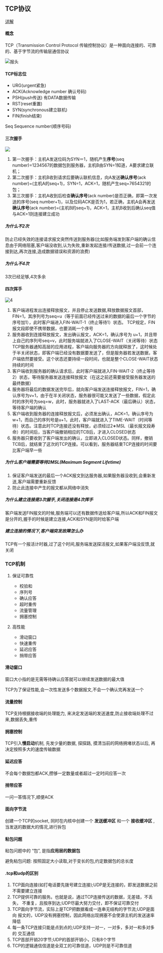 ## TCP协议

[详解](https://blog.csdn.net/sinat_36629696/article/details/80740678)

#### 概念

TCP（Transmission Control Protocol 传输控制协议）是一种面向连接的、可靠的、基于字节流的传输层通信协议

![报头](https://timgsa.baidu.com/timg?image&quality=80&size=b9999_10000&sec=1550831289051&di=49988fcf8c9c2d8a671bcdddf45b6fc1&imgtype=0&src=http%3A%2F%2Fs7.sinaimg.cn%2Fmw690%2F002VjLvpzy74IaeCAPs76)

#### TCP标志位

- URG(urgent紧急)
- ACK(Acknowledge number 确认号码) 
- PSH(push传送) 有DATA数据传输
- RST(reset重置) 
- SYN(synchronous建立联机) 
- FIN(finish结束) 

 Seq Sequence number(顺序号码) 


#### 三次握手

![](https://timgsa.baidu.com/timg?image&quality=80&size=b9999_10000&sec=1550206704112&di=e42bb22420af3be5ad47c29bcce8eb58&imgtype=0&src=http%3A%2F%2Fs1.51cto.com%2Fwyfs02%2FM00%2F81%2F92%2FwKiom1dF0GawT2NFAAAr9T4KX6s438.jpg-s_1494453554.jpg)

1. 第一次握手：主机A发送位码为SYN＝1，随机产生**序号**(seq number)=1234567的数据包到服务器，主机B由SYN=1知道，A要求建立联机；
2. 第二次握手：主机B收到请求后要确认联机信息，向A发送**确认序号**(ack number)=(主机A的seq+1)，SYN=1，ACK=1，随机产生seq=7654321的包；
3. 第三次握手：主机A收到后检查**确认序号**(ack number)是否正确，即第一次发送的序号(seq number+1)，以及位码ACK是否为1，若正确，主机A会再发送**确认序号**(ack number)=(主机B的seq+1)，ACK=1，主机B收到后确认seq值与ACK=1则连接建立成功

##### 为什么不2次

防止已经失效的连接请求报文突然传送到服务器(比如服务端发到客户端的确认信息由于网络阻塞,客户端没收到,认为失败,重新发起连接/传送数据,过一会前一个连接到达,再次连接,造成数据错误和资源的浪费)

##### 为什么不4次

3次已经足够,4次多余

#### 四次挥手

![4](https://timgsa.baidu.com/timg?image&quality=80&size=b9999_10000&sec=1550210529150&di=59eb757c63eb25ad511fd91e3db3a9c9&imgtype=0&src=http%3A%2F%2Fupload-images.jianshu.io%2Fupload_images%2F2155778-89b4b53b15f81b7a.png)

1. 客户端进程发出连接释放报文，并且停止发送数据,释放数据报文首部，FIN=1，其序列号为seq=u（等于前面已经传送过来的数据的最后一个字节的序号加1），此时客户端进入FIN-WAIT-1（终止等待1）状态。 TCP规定，FIN报文段即使不携带数据，也要消耗一个序号
2. 服务器收到连接释放报文，发出确认报文，ACK=1，确认序号为 u+1，并且带上自己的序列号seq=v，此时服务端就进入了CLOSE-WAIT（关闭等待）状态
TCP服务器通知高层的应用进程，客户端向服务器的方向就释放了，这时候处于半关闭状态，即客户端已经没有数据要发送了，但是服务器若发送数据，客户端依然要接受。这个状态还要持续一段时间，也就是整个CLOSE-WAIT状态持续的时间
3. 客户端收到服务器的确认请求后，此时客户端就进入FIN-WAIT-2（终止等待2）状态，等待服务器发送连接释放报文（在这之前还需要接受服务器发送的最终数据）
4. 服务器将最后的数据发送完毕后，就向客户端发送连接释放报文，FIN=1，确认序号为v+1，由于在半关闭状态，服务器很可能又发送了一些数据，假定此时的序列号为seq=w，此时，服务器就进入了LAST-ACK（最后确认）状态，等待客户端的确认
5. 客户端收到服务器的连接释放报文后，必须发出确认，ACK=1，确认序号为w+1，而自己的序列号是u+1，此时，客户端就进入了TIME-WAIT（时间等待）状态。注意此时TCP连接还没有释放，必须经过2∗MSL（最长报文段寿命）的时间后，当客户端撤销相应的TCB后，才进入CLOSED状态
6. 服务器只要收到了客户端发出的确认，立即进入CLOSED状态。同样，撤销TCB后，就结束了这次的TCP连接。可以看到，服务器结束TCP连接的时间要比客户端早一些

##### 为什么客户端需要等待2MSL(Maximum Segment Lifetime)

1. 保证客户端发送的最后一个ACK报文到达服务器,如果服务器没收到,会重新发送,客户端需要重新反馈
2. 防止此连接中产生的报文都从网络中消失

##### 为什么建立连接是3次握手,关闭连接是4次挥手

客户端发送FIN报文的时候,服务端可以还有数据传送给客户端,所以ACK和FIN报文是分开的,握手的时候是建立连接,ACK和SYN是同时给客户端

##### 建立连接的情况下,客户端突发故障怎么办

TCP有一个报活计时器,过了这个时间,服务端发送探活报文,如果客户端没反馈,就关闭


### TCP机制

1. 保证可靠性
    - 校验和
    - 序列号
    - 确认应答
    - 超时重传
    - 流量管理
    - 拥塞控制
    
2. 高性能
    - 滑动窗口
    - 快速重传
    - 延迟应答
    - 捎带应答
    
    
#### 滑动窗口

窗口大小指的是无需等待确认应答就可以继续发送数据的最大值

TCP为了保证性能,会一次性发送多个数据报文,不会一个确认完再发送一个

#### 流量控制

TCP支持根据接收端的处理能力, 来决定发送端的发送速度,防止接收端处理不过来,数据丢失,重传

#### 拥塞控制

TCP引入**慢启动**机制, 先发少量的数据, 探探路, 摸清当前的网络拥堵状态以后, 再决定按照多大的速度传输数据

#### 延迟应答

不会每个数据包都ACK,攒够一定数量或者超过一定时间应答一次

#### 捎带应答

一问一答情况下,顺便ACK

#### 面向字节流

创建一个TCP的socket, 同时在内核中创建一个 **发送缓冲区** 和一个 **接收缓冲区** ,当发送的数据大的情况,进行拆包

#### 粘包问题

 粘包问题中的 “包”, 是指**应用层的数据包**
 
 避免粘包问题: 按照固定大小读取,对于变长的包,约定数据包的总长度
 
#### .tcp和udp的区别
     
1. TCP面向连接(如打电话要先拨号建立连接);UDP是无连接的，即发送数据之前 不需要建立连接
2. TCP提供可靠的服务。也就是说，通过TCP连接传送的数据，无差错，不丢失， 不重复，且按序到达;UDP尽最大努力交付，即不保证可靠交付
3. TCP面向字节流，实际上是TCP把数据看成一连串无结构的字节流;UDP是面向 报文的，UDP没有拥塞控制，因此网络出现拥塞不会使源主机的发送速率降低
4. 每一条TCP连接只能是点到点的;UDP支持一对一，一对多，多对一和多对多的 交互通信
5. TCP首部开销20字节;UDP的首部开销小，只有8个字节
6. TCP的逻辑通信信道是全双工的可靠信道，UDP则是不可靠信道
 

